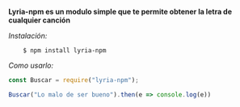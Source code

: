 ﻿**Lyria-npm es un modulo simple que te permite obtener la letra de cualquier canción**

*Instalación:* 
```console
    $ npm install lyria-npm
```
*Como usarlo:*
```js
const Buscar = require("lyria-npm");

Buscar("Lo malo de ser bueno").then(e => console.log(e))
```


